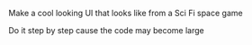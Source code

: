 Make a cool looking UI that looks like from a Sci Fi space game

Do it step by step cause the code may become large
